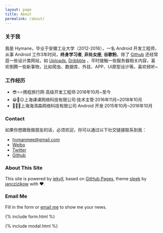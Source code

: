 ```yaml
---
layout: page
title: About
permalink: /about/
---
```


### 关于我

我是 Hymane，毕业于安徽工业大学（2012-2016），一名 Android 开发工程师，从事 Android 工作3年时间，**终身学习者**, **非处女座**, **谷歌粉**。除了 [Github](https://github.com) 还经常逛一些设计类网站，如 [Uploads](https://www.uplabs.com/), [Dribbble](https://dribbble.com/) ，平时接触一些服务器相关内容，喜欢倒腾一些新事物，比如爬虫、数据库、外挂、APP、UI原型设计等。喜欢倾听~

### 工作经历
* 😎⭐️⭐️携程旅行网·高级开发工程师·2018年10月~至今
* 😀🙂😑上海课课网络科技有限公司·技术主管·2016年11月~2018年10月
* 🤣🤣🤗上海海洱森网络科技有限公司·Android 开发·2015年10月~2016年10月

### Contact
如果你想跟我做朋友的话，必须欢迎，你可以通过以下社交链接联系到我：
* [hymanmee@gmail.com](mailto:hymanmee@gmail.com)
* [Weibo](http://weibo.com/hymane)
* [Twitter](https://twitter.com/hymanmee)
* [Github](https://github.com/hymanme)

### About This Site
This site is powered by [jekyll](https://github.com/jekyll/jekyll), based on [GitHub Pages](https://pages.github.com/), theme [sleek](https://github.com/janczizikow/sleek) by [janczizikow](https://github.com/janczizikow/) with ❤️.

### Email Me
Fill in the form or [email me](mailto:{{site.email}}) to show me your news.

{% include form.html %}

{% include modal.html %}